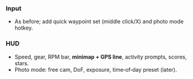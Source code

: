 ### Input

- As before; add quick waypoint set (middle click/X) and photo mode hotkey.

### HUD

- Speed, gear, RPM bar, **minimap + GPS line**, activity prompts, scores, stars.
- Photo mode: free cam, DoF, exposure, time‑of‑day preset (later).
